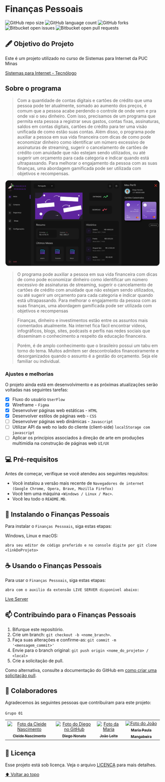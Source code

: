 
# Finanças Pessoais 

<!---Esses são exemplos. Veja https://shields.io para outras pessoas ou para personalizar este conjunto de escudos. Você pode querer incluir dependências, status do projeto e informações de licença aqui--->

![GitHub repo size](https://img.shields.io/github/repo-size/iuricode/README-template?style=for-the-badge)
![GitHub language count](https://img.shields.io/github/languages/count/iuricode/README-template?style=for-the-badge)
![GitHub forks](https://img.shields.io/github/forks/iuricode/README-template?style=for-the-badge)
![Bitbucket open issues](https://img.shields.io/bitbucket/issues/iuricode/README-template?style=for-the-badge)
![Bitbucket open pull requests](https://img.shields.io/bitbucket/pr-raw/iuricode/README-template?style=for-the-badge)

##  🖋️  Objetivo do Projeto<br>

Este é um projeto utilizado no curso de Sistemas para Internet da PUC Minas

<a href=" https://www.pucminas.br/PucVirtual/Graduacao/Paginas/Sistemas-para-Internet-Tecnologo.aspx?moda=1&curso=441&local=7c032ce9-43f6-4571-b72e-674be76a5b62
">Sistemas para Internet - Tecnólogo</a>

## Sobre o programa
> Com a quantidade de contas digitais e cartões de crédito que uma pessoa pode ter atualmente, somado ao aumento dos preços, é comum que a pessoa acabe perdendo o controle de onde vem e pra onde vai o seu dinheiro. Com isso, precisamos de um programa que permita esta pessoa a registrar seus gastos, contas fixas, assinaturas, saldos em contas digitais, cartões de crédito para ter uma visão unificada de como estão suas contas. Além disso, o programa pode auxiliar a pessoa em sua vida financeira com dicas de como pode economizar dinheiro como identificar um número excessivo de assinaturas de streaming, sugerir o cancelamento de cartões de crédito com anuidade que não estejam sendo utilizados, ou até sugerir um orçamento para cada categoria e indicar quando está ultrapassando. Para melhorar o engajamento da pessoa com as suas finanças, uma abordagem gamificada pode ser utilizada com objetivos e recompensas. 

<img src="website.png" alt="exemplo imagem">

> O programa pode auxiliar a pessoa em sua vida financeira com dicas de como pode economizar dinheiro como identificar um número excessivo de assinaturas de streaming, sugerir o cancelamento de cartões de crédito com anuidade que não estejam sendo utilizados, ou até sugerir um orçamento para cada categoria e indicar quando está ultrapassando. Para melhorar o engajamento da pessoa com as suas finanças, uma abordagem gamificada pode ser utilizada com objetivos e recompensas

> Finanças, dinheiro e investimentos estão entre os assuntos mais comentados atualmente. Na internet fica fácil encontrar vídeos, infográficos, blogs, sites, podcasts e perfis nas redes sociais que disseminam o conhecimento a respeito da educação financeira. 

> Porém, é de amplo conhecimento que o brasileiro possui um tabu em torno do tema. Muitos admitem ser descontrolados financeiramente e desorganizados quando o assunto é a gestão do orçamento. Seja ele familiar ou individual. 

### Ajustes e melhorias

O projeto ainda está em desenvolvimento e as próximas atualizações serão voltadas nas seguintes tarefas:

- [x] Fluxo do usuário ``UserFlow``
- [x] Wireframe - ``Figma``
- [x] Desenvolver páginas web estáticas - ``HTML``
- [x] Desenvolver estilos de páginas web - ``CSS``
- [ ] Desenvolver páginas web dinâmicas - ``Javascript``
- [ ] Utilizar API da web no lado do cliente (client-side) ``localStorage com javascript``
- [ ] Aplicar os princípios associados à direção de arte em produções multimídia na construção de páginas web ``UI/UX``

## 💻 Pré-requisitos

Antes de começar, verifique se você atendeu aos seguintes requisitos:
<!---Estes são apenas requisitos de exemplo. Adicionar, duplicar ou remover conforme necessário--->
* Você instalou a versão mais recente de `Navegadores de internet (Google Chrome, Opera, Brave, Mozilla Firefox)`
* Você tem uma máquina `<Windows / Linux / Mac>`.
* Você leu todo o `README.MD`.

## 🚀 Instalando o Finanças Pessoais

Para instalar o ``Finanças Pessoais``, siga estas etapas:

Windows, Linux e macOS:
```
abra seu editor de código preferido e no console digite por git clone <linkDoProjeto>
```

## ☕ Usando o Finanças Pessoais

Para usar o ``Finanças Pessoais``, siga estas etapas:


```
abra com o auxilio da extensão LIVE SERVER disponivel abaixo: 
``` 
<a href="https://marketplace.visualstudio.com/items?itemName=ritwickdey.LiveServer">Live Server</a>


## 📫 Contribuindo para o Finanças Pessoais


1. Bifurque este repositório.
2. Crie um branch: `git checkout -b <nome_branch>`.
3. Faça suas alterações e confirme-as: `git commit -m '<mensagem_commit>'`
4. Envie para o branch original: `git push origin <nome_do_projeto> / <local>`
5. Crie a solicitação de pull.

Como alternativa, consulte a documentação do GitHub em [como criar uma solicitação pull](https://help.github.com/en/github/collaborating-with-issues-and-pull-requests/creating-a-pull-request).

## 🤝 Colaboradores

Agradecemos às seguintes pessoas que contribuíram para este projeto: <br><br>``Grupo 01``

<table>
  <tr>
    <td align="center">
      <a href="#">
        <img src="https://avatars.githubusercontent.com/u/101843449?v=4" width="100px;" alt="Foto da Cleide Nascimento"/><br>
        <sub>
          <b>Cleide Nascimento</b>
        </sub>
      </a>
    </td>
    <td align="center">
      <a href="#">
        <img src="https://avatars.githubusercontent.com/u/42761103?v=4" width="100px;" alt="Foto do Diego no GitHub"/><br>
        <sub>
          <b>Diego Nonato</b>
        </sub>
      </a>
    </td>
    <td align="center">
      <a href="#">
        <img src="https://avatars.githubusercontent.com/u/106259150?v=4" width="100px;" alt="Foto da Maria"/><br>
        <sub>
          <b>João Leite</b>
        </sub>
      </a>
    </td>
    <td align="center">
      <a href="#">
        <img src="https://avatars.githubusercontent.com/u/114960817?v=4" width="100px;" alt="Foto do João"/><br>
        <sub>
          <b>Maria Paula Mangabeira</b>
        </sub>
      </a>
    </td>
  </tr>
</table>



## 📝 Licença

Esse projeto está sob licença. Veja o arquivo [LICENÇA](LICENSE.md) para mais detalhes.

[⬆ Voltar ao topo](#nome-do-projeto)<br>